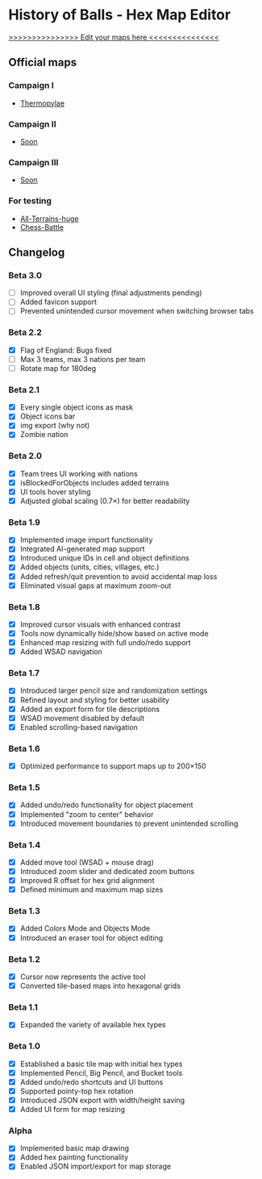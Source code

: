 # History of Balls - Hex Map Editor  
[>>>>>>>>>>>>>>> Edit your maps here <<<<<<<<<<<<<<<](https://luki20091.github.io/Hex-map-editor/)  


## Official maps
### Campaign I
- [Thermopylae](https://github.com/Luki20091/Hex-map-editor/blob/main/maps/Thermopylae.json)

### Campaign II
- [Soon](https://github.com/Luki20091/Hex-map-editor/blob/main/maps/)

### Campaign III
- [Soon](https://github.com/Luki20091/Hex-map-editor/blob/main/maps/)

### For testing
- [All-Terrains-huge](https://github.com/Luki20091/Hex-map-editor/blob/main/maps/All-Terrains-huge.json)
- [Chess-Battle](https://github.com/Luki20091/Hex-map-editor/blob/main/maps/Chess-Battle.json)


## Changelog  

### Beta 3.0  
- [ ] Improved overall UI styling (final adjustments pending)  
- [ ] Added favicon support  
- [ ] Prevented unintended cursor movement when switching browser tabs  

### Beta 2.2
- [x] Flag of England: Bugs fixed
- [ ] Max 3 teams, max 3 nations per team
- [ ] Rotate map for 180deg
      
### Beta 2.1  
- [x] Every single object icons as mask
- [x] Object icons bar
- [x] img export (why not)
- [x] Zombie nation

### Beta 2.0  
- [x] Team trees UI working with nations
- [x] isBlockedForObjects includes added terrains
- [x] UI tools hover styling
- [x] Adjusted global scaling (0.7×) for better readability  

### Beta 1.9  
- [x] Implemented image import functionality  
- [x] Integrated AI-generated map support  
- [x] Introduced unique IDs in cell and object definitions  
- [x] Added objects (units, cities, villages, etc.)  
- [x] Added refresh/quit prevention to avoid accidental map loss  
- [x] Eliminated visual gaps at maximum zoom-out  

### Beta 1.8  
- [x] Improved cursor visuals with enhanced contrast  
- [x] Tools now dynamically hide/show based on active mode  
- [x] Enhanced map resizing with full undo/redo support  
- [x] Added WSAD navigation  

### Beta 1.7  
- [x] Introduced larger pencil size and randomization settings  
- [x] Refined layout and styling for better usability  
- [x] Added an export form for tile descriptions  
- [x] WSAD movement disabled by default  
- [x] Enabled scrolling-based navigation  

### Beta 1.6  
- [x] Optimized performance to support maps up to 200×150  

### Beta 1.5  
- [x] Added undo/redo functionality for object placement  
- [x] Implemented "zoom to center" behavior  
- [x] Introduced movement boundaries to prevent unintended scrolling  

### Beta 1.4  
- [x] Added move tool (WSAD + mouse drag)  
- [x] Introduced zoom slider and dedicated zoom buttons  
- [x] Improved R offset for hex grid alignment  
- [x] Defined minimum and maximum map sizes  

### Beta 1.3  
- [x] Added Colors Mode and Objects Mode  
- [x] Introduced an eraser tool for object editing  

### Beta 1.2  
- [x] Cursor now represents the active tool  
- [x] Converted tile-based maps into hexagonal grids  

### Beta 1.1  
- [x] Expanded the variety of available hex types  

### Beta 1.0  
- [x] Established a basic tile map with initial hex types  
- [x] Implemented Pencil, Big Pencil, and Bucket tools  
- [x] Added undo/redo shortcuts and UI buttons  
- [x] Supported pointy-top hex rotation  
- [x] Introduced JSON export with width/height saving  
- [x] Added UI form for map resizing  

### Alpha  
- [x] Implemented basic map drawing  
- [x] Added hex painting functionality  
- [x] Enabled JSON import/export for map storage  
